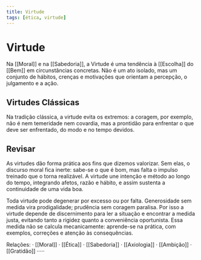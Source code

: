 ```yaml
---
title: Virtude
tags: [ética, virtude]
---
```

# Virtude

Na [[Moral]] e na [[Sabedoria]], a Virtude é uma tendência à [[Escolha]] do [[Bem]] em circunstâncias concretas. Não é um ato isolado, mas um conjunto de hábitos, crenças e motivações que orientam a percepção, o julgamento e a ação.

## Virtudes Clássicas

Na tradição clássica, a virtude evita os extremos: a coragem, por exemplo, não é nem temeridade nem covardia, mas a prontidão para enfrentar o que deve ser enfrentado, do modo e no tempo devidos.

## Revisar

As virtudes dão forma prática aos fins que dizemos valorizar. Sem elas, o discurso moral fica inerte: sabe-se o que é bom, mas falta o impulso treinado que o torna realizável. A virtude une intenção e método ao longo do tempo, integrando afetos, razão e hábito, e assim sustenta a continuidade de uma vida boa.

Toda virtude pode degenerar por excesso ou por falta. Generosidade sem medida vira prodigalidade; prudência sem coragem paralisa. Por isso a virtude depende de discernimento para ler a situação e encontrar a medida justa, evitando tanto a rigidez quanto a conveniência oportunista. Essa medida não se calcula mecanicamente: aprende-se na prática, com exemplos, correções e atenção às consequências.

Relações: · [[Moral]] · [[Ética]] · [[Sabedoria]] · [[Axiologia]] · [[Ambição]] · [[Gratidão]] ·····


